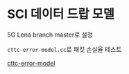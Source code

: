 # SCI 데이터 드랍 모델
5G Lena branch master로 설정  

`cttc-error-model.cc`로 패킷 손실율 테스트

[cttc-error-model]()